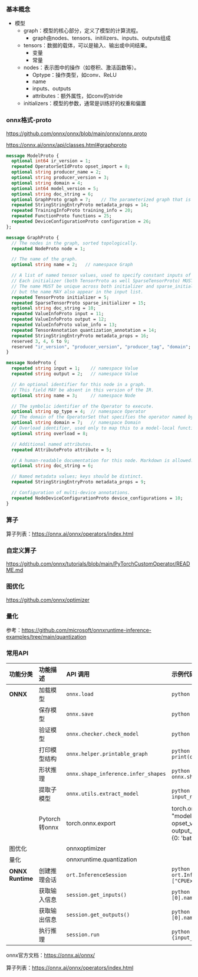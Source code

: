 

### 基本概念

- 模型
  - graph：模型的核心部分，定义了模型的计算流程。
    - graph由nodes、tensors、initilizers、inputs、outputs组成
  - tensors：数据的载体，可以是输入、输出或中间结果。
    - 变量
    - 常量
  - nodes：表示图中的操作（如卷积、激活函数等）。
    - Optype：操作类型，如conv、ReLU
    - name
    - inputs、outputs
    - attributes：额外属性，如conv的stride
  - initializers：模型的参数，通常是训练好的权重和偏置

### onnx格式-proto

https://github.com/onnx/onnx/blob/main/onnx/onnx.proto

https://onnx.ai/onnx/api/classes.html#graphproto

```protobuf
message ModelProto {
  optional int64 ir_version = 1;
  repeated OperatorSetIdProto opset_import = 8;
  optional string producer_name = 2;
  optional string producer_version = 3;
  optional string domain = 4;
  optional int64 model_version = 5;
  optional string doc_string = 6;
  optional GraphProto graph = 7;    // The parameterized graph that is evaluated to execute the model.
  repeated StringStringEntryProto metadata_props = 14;
  repeated TrainingInfoProto training_info = 20;
  repeated FunctionProto functions = 25;
  repeated DeviceConfigurationProto configuration = 26;
};

message GraphProto {
  // The nodes in the graph, sorted topologically.
  repeated NodeProto node = 1;

  // The name of the graph.
  optional string name = 2;   // namespace Graph

  // A list of named tensor values, used to specify constant inputs of the graph.
  // Each initializer (both TensorProto as well SparseTensorProto) MUST have a name.
  // The name MUST be unique across both initializer and sparse_initializer,
  // but the name MAY also appear in the input list.
  repeated TensorProto initializer = 5;
  repeated SparseTensorProto sparse_initializer = 15;
  optional string doc_string = 10;
  repeated ValueInfoProto input = 11;
  repeated ValueInfoProto output = 12;
  repeated ValueInfoProto value_info = 13;
  repeated TensorAnnotation quantization_annotation = 14;
  repeated StringStringEntryProto metadata_props = 16;
  reserved 3, 4, 6 to 9;
  reserved "ir_version", "producer_version", "producer_tag", "domain";
}

message NodeProto {
  repeated string input = 1;    // namespace Value
  repeated string output = 2;   // namespace Value

  // An optional identifier for this node in a graph.
  // This field MAY be absent in this version of the IR.
  optional string name = 3;     // namespace Node

  // The symbolic identifier of the Operator to execute.
  optional string op_type = 4;  // namespace Operator
  // The domain of the OperatorSet that specifies the operator named by op_type.
  optional string domain = 7;   // namespace Domain
  // Overload identifier, used only to map this to a model-local function.
  optional string overload = 8;

  // Additional named attributes.
  repeated AttributeProto attribute = 5;

  // A human-readable documentation for this node. Markdown is allowed.
  optional string doc_string = 6;

  // Named metadata values; keys should be distinct.
  repeated StringStringEntryProto metadata_props = 9;

  // Configuration of multi-device annotations.
  repeated NodeDeviceConfigurationProto device_configurations = 10;
}
```



### 算子

算子列表：https://onnx.ai/onnx/operators/index.html

### 自定义算子

https://github.com/onnx/tutorials/blob/main/PyTorchCustomOperator/README.md

### 图优化

https://github.com/onnx/optimizer

### 量化

参考：https://github.com/microsoft/onnxruntime-inference-examples/tree/main/quantization

### 常用API

| 功能分类         | 功能描述      | API 调用                            | 示例代码                                                     |
| :--------------- | :------------ | :---------------------------------- | :----------------------------------------------------------- |
| **ONNX**         | 加载模型      | `onnx.load`                         | `python model = onnx.load("model.onnx") `                    |
|                  | 保存模型      | `onnx.save`                         | `python onnx.save(model, "model.onnx") `                     |
|                  | 验证模型      | `onnx.checker.check_model`          | `python onnx.checker.check_model(model) `                    |
|                  | 打印模型结构  | `onnx.helper.printable_graph`       | `python print(onnx.helper.printable_graph(model.graph)) `    |
|                  | 形状推理      | `onnx.shape_inference.infer_shapes` | `python inferred_model = onnx.shape_inference.infer_shapes(model) ` |
|                  | 提取子模型    | `onnx.utils.extract_model`          | `python extract_model(input_path, output_path, input_names, output_names) ` |
|                  | Pytorch转onnx | torch.onnx.export                   | torch.onnx.export(model, dummy_input, "model.onnx", export_params=True, opset_version=11, input_names=['input'], output_names=['output'], dynamic_axes={'input': {0: 'batch_size'}, 'output': {0: 'batch_size'}}) |
| 图优化           |               | onnxoptimizer                       |                                                              |
| 量化             |               | onnxruntime.quantization            |                                                              |
| **ONNX Runtime** | 创建推理会话  | `ort.InferenceSession`              | `python session = ort.InferenceSession("model.onnx", providers=["CPUExecutionProvider"]) ` |
|                  | 获取输入信息  | `session.get_inputs()`              | `python input_name = session.get_inputs()[0].name `          |
|                  | 获取输出信息  | `session.get_outputs()`             | `python output_name = session.get_outputs()[0].name `        |
|                  | 执行推理      | `session.run`                       | `python outputs = session.run([output_name], {input_name: input_data}) ` |



onnx官方文档：https://onnx.ai/onnx/

算子列表：https://onnx.ai/onnx/operators/index.html

